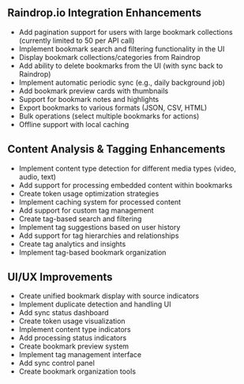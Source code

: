 ## Raindrop.io Integration Enhancements
- Add pagination support for users with large bookmark collections (currently limited to 50 per API call)
- Implement bookmark search and filtering functionality in the UI
- Display bookmark collections/categories from Raindrop
- Add ability to delete bookmarks from the UI (with sync back to Raindrop)
- Implement automatic periodic sync (e.g., daily background job)
- Add bookmark preview cards with thumbnails
- Support for bookmark notes and highlights
- Export bookmarks to various formats (JSON, CSV, HTML)
- Bulk operations (select multiple bookmarks for actions)
- Offline support with local caching

## Content Analysis & Tagging Enhancements
- Implement content type detection for different media types (video, audio, text)
- Add support for processing embedded content within bookmarks
- Create token usage optimization strategies
- Implement caching system for processed content
- Add support for custom tag management
- Create tag-based search and filtering
- Implement tag suggestions based on user history
- Add support for tag hierarchies and relationships
- Create tag analytics and insights
- Implement tag-based bookmark organization

## UI/UX Improvements
- Create unified bookmark display with source indicators
- Implement duplicate detection and handling UI
- Add sync status dashboard
- Create token usage visualization
- Implement content type indicators
- Add processing status indicators
- Create bookmark preview system
- Implement tag management interface
- Add sync control panel
- Create bookmark organization tools
